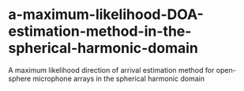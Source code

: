 # a-maximum-likelihood-DOA-estimation-method-in-the-spherical-harmonic-domain
A maximum likelihood direction of arrival estimation method for open-sphere microphone arrays in the spherical harmonic domain 
